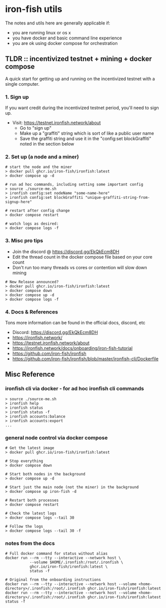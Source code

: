 
# iron-fish utils

The notes and utils here are generally applicable if:

* you are running linux or os x
* you have docker and basic command line experience
* you are ok using docker compose for orchestration



## TLDR :: incentivized testnet + mining + docker compose

A quick start for getting up and running on the incentivized testnet with
a single computer.


### 1. Sign up

If you want credit during the incentivized testnet period, you'll need to sign up.

* Visit: https://testnet.ironfish.network/about
  * Go to "sign up"
  * Make up a "graffiti" string which is sort of like a public user name
  * Save the graffiti string and use it in the "config:set blockGraffiti" noted in the section below


### 2. Set up (a node and a miner)

```
# start the node and the miner
> docker pull ghcr.io/iron-fish/ironfish:latest
> docker compose up -d

# run ad hoc commands, including setting some important config
> source ./source-me.sh
> ironfish config:set nodeName "some-name-here"
> ironfish config:set blockGraffiti "unique-graffiti-string-from-signup-here"

# restart after config change
> docker compose restart

# watch logs as desired:
> docker compose logs -f
```

### 3. Misc pro tips

* Join the discord @ https://discord.gg/EkQkEcm8DH
* Edit the thread count in the docker compose file based on your core count
* Don't run too many threads vs cores or contention will slow down mining


```
# New Release announced?
> docker pull ghcr.io/iron-fish/ironfish:latest
> docker compose down
> docker compose up -d
> docker compose logs -f
```


### 4. Docs & References

Tons more information can be found in the official docs, discord, etc

* Discord: https://discord.gg/EkQkEcm8DH
* https://ironfish.network/
* https://testnet.ironfish.network/about
* https://ironfish.network/docs/onboarding/iron-fish-tutorial
* https://github.com/iron-fish/ironfish
* https://github.com/iron-fish/ironfish/blob/master/ironfish-cli/Dockerfile




## Misc Reference


### ironfish cli via docker - for ad hoc ironfish cli commands

```
> source ./source-me.sh
> ironfish help
> ironfish status
> ironfish status -f
> ironfish accounts:balance
> ironfish accounts:export
...
```


### general node control via docker compose

```
# Get the latest image
> docker pull ghcr.io/iron-fish/ironfish:latest

# Stop everything
> docker compose down

# Start both nodes in the background
> docker compose up -d

# Start just the main node (not the miner) in the background
> docker compose up iron-fish -d

# Restart both processes
> docker compose restart

# Check the latest logs
> docker compose logs --tail 30

# Follow the logs
> docker compose logs --tail 30 -f
```


### notes from the docs

```
# Full docker command for status without alias
docker run --rm --tty --interactive --network host \
           --volume $HOME/.ironfish:/root/.ironfish \
           ghcr.io/iron-fish/ironfish:latest \
           status -f
```

```
# Original from the onboarding instructions
docker run --rm --tty --interactive --network host --volume <home-directory>/.ironfish:/root/.ironfish ghcr.io/iron-fish/ironfish:latest
docker run --rm --tty --interactive --network host --volume <home-directory>/.ironfish:/root/.ironfish ghcr.io/iron-fish/ironfish:latest status -f
```



